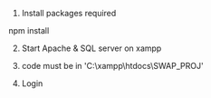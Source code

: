1. Install packages required

npm install

2. Start Apache & SQL server on xampp

3. code must be in 'C:\xampp\htdocs\SWAP_PROJ'

4. Login
